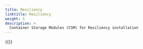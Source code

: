```yaml
---
title: Resiliency
linktitle: Resiliency 
weight: 5
description: >
  Container Storage Modules (CSM) for Resiliency installation
--- 
```


{{<include file="content/docs/getting-started/installation/operator/modules/resiliency.md" Var="powerflex" labels="vxflexos">}}
